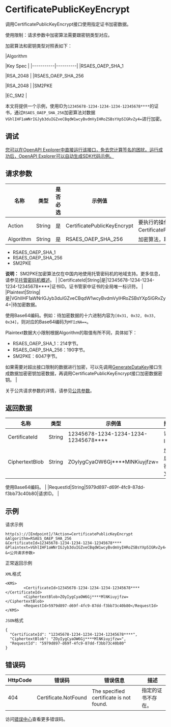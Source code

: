 # CertificatePublicKeyEncrypt

调用CertificatePublicKeyEncrypt接口使用指定证书加密数据。

使用限制：请求参数中加密算法需要跟密钥类型对应。

加密算法和密钥类型对照表如下：

|Algorithm

|Key Spec |
|-----------|----------|
|RSAES\_OAEP\_SHA\_1

|RSA\_2048 |
|RSAES\_OAEP\_SHA\_256

|RSA\_2048 |
|SM2PKE

|EC\_SM2 |

本文将提供一个示例，使用ID为`12345678-1234-1234-1234-12345678****`的证书，通过`RSAES_OAEP_SHA_256`加密算法对数据`VGhlIHF1aWNrIGJyb3duIGZveCBqdW1wcyBvdmVyIHRoZSBsYXp5IGRvZy4=`进行加密。

## 调试

[您可以在OpenAPI Explorer中直接运行该接口，免去您计算签名的困扰。运行成功后，OpenAPI Explorer可以自动生成SDK代码示例。](https://api.aliyun.com/#product=Kms&api=CertificatePublicKeyEncrypt&type=RPC&version=2016-01-20)

## 请求参数

|名称|类型|是否必选|示例值|描述|
|--|--|----|---|--|
|Action|String|是|CertificatePublicKeyEncrypt|要执行的操作，取值：CertificatePublicKeyEncrypt。 |
|Algorithm|String|是|RSAES\_OAEP\_SHA\_256|加密算法，取值：

 -   RSAES\_OAEP\_SHA\_1
-   RSAES\_OAEP\_SHA\_256
-   SM2PKE

**说明：** SM2PKE加密算法仅在中国内地使用托管密码机的地域支持。更多信息，请参见[托管密码机概述](~~125803~~)。 |
|CertificateId|String|是|12345678-1234-1234-1234-12345678\*\*\*\*|证书ID。证书管家中证书的全局唯一标识符。 |
|Plaintext|String|是|VGhlIHF1aWNrIGJyb3duIGZveCBqdW1wcyBvdmVyIHRoZSBsYXp5IGRvZy4=|待加密数据。

 使用Base64编码。例如：待加密数据的十六进制内容为`[0x31, 0x32, 0x33, 0x34]`，则对应的Base64编码为`MTIzNA==`。

 Plaintext数据大小限制根据Algorithm的取值有所不同，具体如下：

 -   RSAES\_OAEP\_SHA\_1：214字节。
-   RSAES\_OAEP\_SHA\_256：190字节。
-   SM2PKE：6047字节。


 如果需要对超出接口限制的数据进行加密，可以先调用[GenerateDataKey](~~28948~~)接口生成数据加密密钥加密数据，再调用CertificatePublicKeyEncrypt接口加密数据密钥。 |

关于公共请求参数的详情，请参见[公共参数](~~69007~~)。

## 返回数据

|名称|类型|示例值|描述|
|--|--|---|--|
|CertificateId|String|12345678-1234-1234-1234-12345678\*\*\*\*|证书ID。 |
|CiphertextBlob|String|ZOyIygCyaOW6Gj\*\*\*\*MlNKiuyjfzw=|加密后的密文。

 使用Base64编码。 |
|RequestId|String|5979d897-d69f-4fc9-87dd-f3bb73c40b80|请求ID。 |

## 示例

请求示例

```
http(s)://[Endpoint]/?Action=CertificatePublicKeyEncrypt
&Algorithm=RSAES_OAEP_SHA_256
&CertificateId=12345678-1234-1234-1234-12345678****
&Plaintext=VGhlIHF1aWNrIGJyb3duIGZveCBqdW1wcyBvdmVyIHRoZSBsYXp5IGRvZy4=
&<公共请求参数>
```

正常返回示例

`XML`格式

```
<KMS>
        <CertificateId>12345678-1234-1234-1234-12345678****</CertificateId>
        <CiphertextBlob>ZOyIygCyaOW6Gj****MlNKiuyjfzw=</CiphertextBlob>
        <RequestId>5979d897-d69f-4fc9-87dd-f3bb73c40b80</RequestId>
</KMS>
```

`JSON`格式

```
{
  "CertificateId": "12345678-1234-1234-1234-12345678****",
  "CiphertextBlob": "ZOyIygCyaOW6Gj****MlNKiuyjfzw=",
  "RequestId": "5979d897-d69f-4fc9-87dd-f3bb73c40b80"
}
```

## 错误码

|HttpCode|错误码|错误信息|描述|
|--------|---|----|--|
|404|Certificate.NotFound|The specified certificate is not found.|指定的证书不存在。|

访问[错误中心](https://error-center.alibabacloud.com/status/product/Kms)查看更多错误码。

